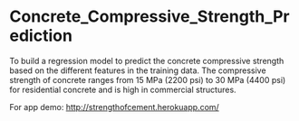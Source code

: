 # Concrete_Compressive_Strength_Prediction
To build a regression model to predict the concrete compressive strength based on the different features in the training data. 
The compressive strength of concrete ranges from 15 MPa (2200 psi) to 30 MPa (4400 psi) for residential concrete and is high in commercial structures.

For app demo: http://strengthofcement.herokuapp.com/
